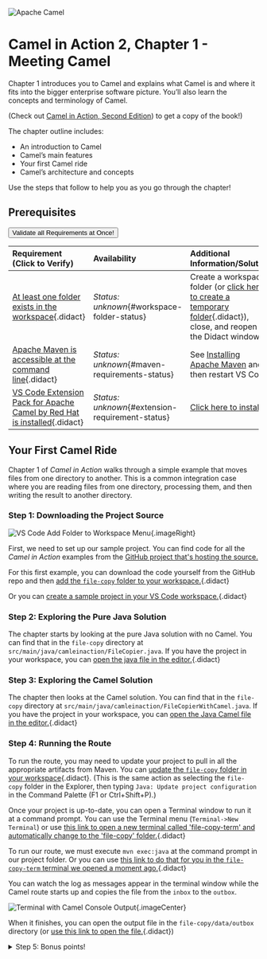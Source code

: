![Apache Camel](https://raw.githubusercontent.com/bfitzpat/vscode-didact/master/example/camelinaction/post-logo-apache-camel-d.png)

# Camel in Action 2, Chapter 1 - Meeting Camel

Chapter 1 introduces you to Camel and explains what Camel is and where it fits into the bigger enterprise software picture. You’ll also learn the concepts and terminology of Camel. 

(Check out [Camel in Action, Second Edition](https://www.manning.com/books/camel-in-action-second-edition)) to get a copy of the book!)

The chapter outline includes:

- An introduction to Camel
- Camel’s main features
- Your first Camel ride
- Camel’s architecture and concepts

Use the steps that follow to help you as you go through the chapter!

## Prerequisites

<a href='didact://?commandId=vscode.didact.validateAllRequirements' title='Validate all requirements!'><button>Validate all Requirements at Once!</button></a>

| Requirement (Click to Verify)  | Availability | Additional Information/Solution |
| :--- | :--- | :--- |
| [At least one folder exists in the workspace](didact://?commandId=vscode.didact.workspaceFolderExistsCheck&text=workspace-folder-status&completion=A%20valid%20folder%20exists%20in%20the%20workspace. "Ensure that at least one folder exists in the user workspace"){.didact} | *Status: unknown*{#workspace-folder-status} | Create a workspace folder (or [click here to create a temporary folder](didact://?commandId=vscode.didact.createWorkspaceFolder&completion=Created%20temporary%20folder%20in%20the%20workspace. "Create a temporary folder and add it to the workspace."){.didact}), close, and reopen the Didact window
| [Apache Maven is accessible at the command line](didact://?commandId=vscode.didact.requirementCheck&text=maven-requirements-status$$mvn%20--version$$Apache%20Maven&completion=Apache%20Maven%20is%20available%20on%20this%20system. "Tests to see if `mvn -version` returns a result"){.didact} 	| *Status: unknown*{#maven-requirements-status} 	| See [Installing Apache Maven](https://maven.apache.org/install.html "Documentation on how to Install Apache Maven on your system") and then restart VS Code
| [VS Code Extension Pack for Apache Camel by Red Hat is installed](didact://?commandId=vscode.didact.extensionRequirementCheck&text=extension-requirement-status$$redhat.apache-camel-extension-pack&completion=Camel%20extension%20pack%20available. "Checks the VS Code workspace to make sure the extension pack is installed"){.didact} | *Status: unknown*{#extension-requirement-status} 	| [Click here to install](vscode:extension/redhat.apache-camel-extension-pack "Opens the extension page and provides an install link") |

## Your First Camel Ride

Chapter 1 of *Camel in Action* walks through a simple example that moves files from one directory to another. This is a common integration case where you are reading files from one directory, processing them, and then writing the result to another directory.

### Step 1: Downloading the Project Source

![VS Code Add Folder to Workspace Menu](https://raw.githubusercontent.com/bfitzpat/vscode-didact/master/example/camelinaction/chapter1/add-folder-to-workspace.png){.imageRight}

First, we need to set up our sample project. You can find code for all the *Camel in Action* examples from the [GitHub project that's hosting the source.](https://github.com/camelinaction/camelinaction2)

For this first example, you can download the code yourself from the GitHub repo and then [add the `file-copy` folder to your workspace.](didact://?commandId=workbench.action.addRootFolder "Same action as going to the Command Palette (F1 or Ctrl+Shift+P) and typing 'Workspaces: Add Folder to Workspace...'"){.didact}

Or you can [create a sample project in your VS Code workspace.](didact://?commandId=vscode.didact.scaffoldProject&srcFilePath=example/camelinaction/chapter1/file-copy/file-copy-project.json&completion=Created%20file-copy%20project. "Scaffolds a project based on the Chapter 1 project structure"){.didact}

### Step 2: Exploring the Pure Java Solution

The chapter starts by looking at the pure Java solution with no Camel. You can find that in the `file-copy` directory at `src/main/java/camleinaction/FileCopier.java`. If you have the project in your workspace, you can [open the java file in the editor.](didact://?commandId=vscode.openFolder&projectFilePath=file-copy/src/main/java/camelinaction/FileCopier.java&completion=Opened%20the%20FileCopier.java%20file "Opens the FileCopier.java file"){.didact}

### Step 3: Exploring the Camel Solution

The chapter then looks at the Camel solution. You can find that in the `file-copy` directory at `src/main/java/camleinaction/FileCopierWithCamel.java`. If you have the project in your workspace, you can [open the Java Camel file in the editor.](didact://?commandId=vscode.openFolder&projectFilePath=file-copy/src/main/java/camelinaction/FileCopierWithCamel.java&completion=Opened%20the%20FileCopierWithCamel.java%20file "Opens the FileCopierWithCamel.java file"){.didact}

### Step 4: Running the Route

To run the route, you may need to update your project to pull in all the appropriate artifacts from Maven. You can [update the `file-copy` folder in your workspace](didact://?commandId=java.projectConfiguration.update&projectFilePath=file-copy/pom.xml&completion=Updated%20the%20file-copy%20project "Refreshes the project's maven configuration using a command from vscode-java"){.didact}. (This is the same action as selecting the `file-copy` folder in the Explorer, then typing `Java: Update project configuration` in the Command Palette (F1 or Ctrl+Shift+P).)

Once your project is up-to-date, you can open a Terminal window to run it at a command prompt. You can use the Terminal menu (`Terminal->New Terminal`) or use [this link to open a new terminal called 'file-copy-term' and automatically change to the 'file-copy' folder.](didact://?commandId=vscode.didact.startTerminalWithName&text=file-copy-term&projectFilePath=file-copy&completion=Opened%20the%20file-copy-term%20terminal. "Opens a new terminal called 'file-copy-term'"){.didact}

To run our route, we must execute `mvn exec:java` at the command prompt in our project folder. Or you can use [this link to do that for you in the `file-copy-term` terminal we opened a moment ago.](didact://?commandId=vscode.didact.sendNamedTerminalAString&text=file-copy-term$$mvn%20exec:java&completion=Sent%20commands%20to%20terminal%20window. "Runs mvn exec:java in the file-copy folder"){.didact}

You can watch the log as messages appear in the terminal window while the Camel route starts up and copies the file from the `inbox` to the `outbox`.

![Terminal with Camel Console Output](https://raw.githubusercontent.com/bfitzpat/vscode-didact/master/example/camelinaction/chapter1/terminal-camel-console-log.png){.imageCenter}

When it finishes, you can open the output file in the `file-copy/data/outbox` directory (or [use this link to open the file.](didact://?commandId=vscode.openFolder&projectFilePath=file-copy/data/outbox/message1.xml&completion=Opened%20the%20output%20file "Opens the file copied to the output folder"){.didact})

<details><summary>Step 5: Bonus points!</summary>

To get a feel for modifying a Camel route yourself, why not add a log message?

[Open the FileCopierWithCamel.java file](didact://?commandId=vscode.openFolder&projectFilePath=file-copy/src/main/java/camelinaction/FileCopierWithCamel.java&completion=Opened%20the%FileCopierWithCamel.java%20file "Opens the FileCopierWithCamel.java file in the created project"){.didact} and add the following in the `public void configure()` method between the from and the to:

```java
    .log("Hello World!")
```

Re-run the route in the terminal window and look for `Hello World!` to show up in the logged messages that appear.

If you get stuck, check the solution below:

<details><summary>Solution!</summary>

Your Camel route then should then look something like:

```java
        context.addRoutes(new RouteBuilder() {
            public void configure() {
                from("file:data/inbox?noop=true").log("Hello World!").to("file:data/outbox");
            }
        });
```

And you should find *Hello World!* in your console output when you re-run the route with `mvn exec:java` at the command line. Or you can use [this link to do that for you in the `file-copy-term` terminal we opened a few moments ago.](didact://?commandId=vscode.didact.sendNamedTerminalAString&text=file-copy-term$$mvn%20exec:java&completion=Sent%20commands%20to%20terminal%20window. "Runs mvn exec:java again in the workspace"){.didact}

![Terminal with Hello World in Camel Console Output](https://raw.githubusercontent.com/bfitzpat/vscode-didact/master/example/camelinaction/chapter1/terminal-camel-hello-world.png){.imageCenter}

</details>

</details>

